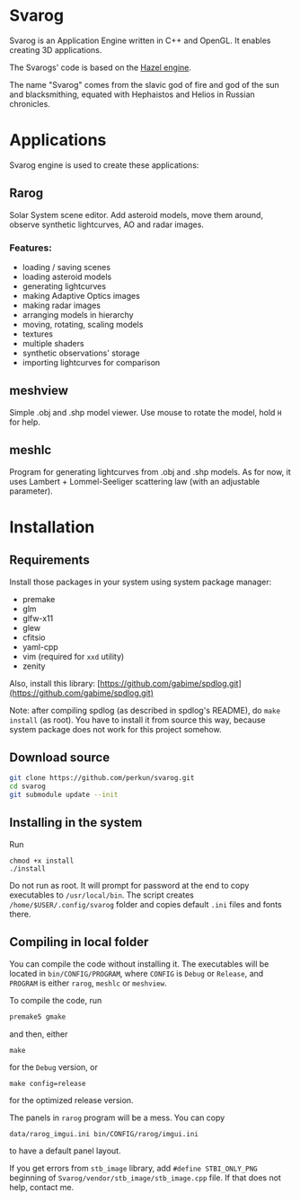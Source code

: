 # Svarog

Svarog is an Application Engine written in C++ and OpenGL. It enables creating
3D applications.

The Svarogs' code is based on the [Hazel engine](https://github.com/TheCherno/Hazel).

The name "Svarog" comes from the slavic god of fire and god of the sun and
blacksmithing, equated with Hephaistos and Helios in Russian chronicles.


# Applications

Svarog engine is used to create these applications:

## Rarog

Solar System scene editor. Add asteroid models, move them around, observe
synthetic lightcurves, AO and radar images.

### Features:

* loading / saving scenes
* loading asteroid models
* generating lightcurves
* making Adaptive Optics images
* making radar images
* arranging models in hierarchy
* moving, rotating, scaling models
* textures
* multiple shaders
* synthetic observations' storage
* importing lightcurves for comparison

## meshview

Simple .obj and .shp model viewer. Use mouse to rotate the model, hold `H` for
help.

## meshlc

Program for generating lightcurves from .obj and .shp models. As for now, it
uses Lambert + Lommel-Seeliger scattering law (with an adjustable parameter).



# Installation

## Requirements

Install those packages in your system using system package manager:

* premake
* glm
* glfw-x11
* glew
* cfitsio
* yaml-cpp
* vim (required for `xxd` utility)
* zenity

Also, install this library:
[https://github.com/gabime/spdlog.git](https://github.com/gabime/spdlog.git)

Note: after compiling spdlog (as described in spdlog's README), do `make
install` (as root). You have to install it from source this way, because system
package does not work for this project somehow.

## Download source

```bash
git clone https://github.com/perkun/svarog.git
cd svarog
git submodule update --init
```

## Installing in the system

Run
```
chmod +x install
./install
```

Do not run as root. It will prompt for password at the end to copy executables
to `/usr/local/bin`. The script creates `/home/$USER/.config/svarog` folder and
copies default `.ini` files and fonts there.

## Compiling in local folder

You can compile the code without installing it. The executables will be located
in `bin/CONFIG/PROGRAM`, where `CONFIG` is `Debug` or `Release`, and `PROGRAM` is
either `rarog`, `meshlc` or `meshview`.

To compile the code, run

```bash
premake5 gmake
```
and then, either
```
make
```
for the `Debug` version, or
```
make config=release
```
for the optimized release version.

The panels in `rarog` program will be a mess. You can copy
```
data/rarog_imgui.ini bin/CONFIG/rarog/imgui.ini
```
to have a default panel layout.


If you get errors from `stb_image` library, add `#define STBI_ONLY_PNG`
beginning of `Svarog/vendor/stb_image/stb_image.cpp` file. If that does not
help, contact me.





